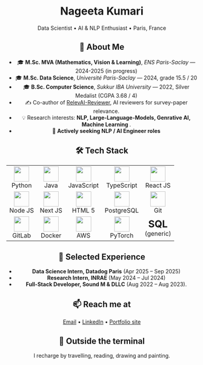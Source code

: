 
<!--
**nageetaw/nageetaw** is a ✨ _special_ ✨ repository because its `README.md` (this file) appears on your GitHub profile.

Here are some ideas to get you started:

- 🔭 I’m currently working on ...
- 🌱 I’m currently learning ...
- 👯 I’m looking to collaborate on ...
- 🤔 I’m looking for help with ...
- 💬 Ask me about ...
- 📫 How to reach me: ...
- 😄 Pronouns: ...
- ⚡ Fun fact: ...
-->
<center>
<h1 align="center">Nageeta Kumari</h1>
<p align="center">
  Data Scientist&nbsp;•&nbsp;AI&nbsp;&amp;&nbsp;NLP Enthusiast&nbsp;•&nbsp;Paris, France
</p>

<!-- ----------  About ---------- -->

<h2>🚀 About&nbsp;Me</h2>
<ul>
  <li>🎓 <strong>M.Sc. MVA (Mathematics, Vision &amp; Learning)</strong>, <em>ENS Paris-Saclay</em> — 2024-2025 (in progress)</li>
  <li>🎓 <strong>M.Sc. Data Science</strong>, <em>Université Paris-Saclay</em> — 2024, grade 15.5 / 20</li>
  <li>🎓 <strong>B.Sc. Computer Science</strong>, <em>Sukkur IBA University</em> — 2022, Silver Medalist (CGPA 3.68 / 4)</li>
  <li>✍️ Co-author of <a href="https://hal.science/LISN/hal-04608255v1">RelevAI-Reviewer</a>, AI reviewers for survey-paper relevance.</li>
  <li>💡 Research interests: <strong>NLP, Large-Language-Models, Genrative AI, Machine Learning </strong>.</li>
  <li>🎯 <strong>Actively seeking NLP / AI Engineer roles</strong> </li>
</ul>

<!-- ----------  Tech stack ---------- -->
<!-- ----------  Tech stack ---------- -->
<h2>🛠️ Tech&nbsp;Stack</h2>

<table>
  <tr>
    <!-- Row 1 -->
    <td align="center"><img src="https://cdn.jsdelivr.net/gh/devicons/devicon/icons/python/python-original.svg"        width="40"><br>Python</td>
    <td align="center"><img src="https://cdn.jsdelivr.net/gh/devicons/devicon/icons/java/java-original.svg"            width="40"><br>Java</td>
    <td align="center"><img src="https://cdn.jsdelivr.net/gh/devicons/devicon/icons/javascript/javascript-original.svg" width="40"><br>JavaScript</td>
    <td align="center"><img src="https://cdn.jsdelivr.net/gh/devicons/devicon/icons/typescript/typescript-original.svg" width="40"><br>TypeScript</td>
    <td align="center"><img src="https://cdn.jsdelivr.net/gh/devicons/devicon/icons/react/react-original.svg"           width="40"><br>React JS</td>
  </tr>
  <tr>
    <!-- Row 2 -->
    <td align="center"><img src="https://cdn.jsdelivr.net/gh/devicons/devicon/icons/nodejs/nodejs-original.svg"         width="40"><br>Node JS</td>
    <td align="center"><img src="https://cdn.jsdelivr.net/gh/devicons/devicon/icons/nextjs/nextjs-original.svg"         width="40"><br>Next JS</td>
    <td align="center"><img src="https://cdn.jsdelivr.net/gh/devicons/devicon/icons/html5/html5-original.svg"           width="40"><br>HTML 5</td>
    <td align="center"><img src="https://cdn.jsdelivr.net/gh/devicons/devicon/icons/postgresql/postgresql-original.svg" width="40"><br>PostgreSQL</td>
    <td align="center"><img src="https://cdn.jsdelivr.net/gh/devicons/devicon/icons/git/git-plain.svg"                  width="40"><br>Git</td>
  </tr>
  <tr>
    <!-- Row 3 -->
    <td align="center"><img src="https://cdn.jsdelivr.net/gh/devicons/devicon/icons/gitlab/gitlab-original.svg"         width="40"><br>GitLab</td>
    <td align="center"><img src="https://cdn.jsdelivr.net/gh/devicons/devicon/icons/docker/docker-original.svg"         width="40"><br>Docker</td>
    <td align="center"><img src="https://cdn.jsdelivr.net/gh/devicons/devicon/icons/aws/aws-original.svg"               width="40"><br>AWS</td>
    <td align="center"><img src="https://cdn.jsdelivr.net/gh/devicons/devicon/icons/pytorch/pytorch-original.svg"       width="40"><br>PyTorch</td>
    <td align="center"><strong style="font-size:1.6em;">SQL</strong><br>(generic)</td>
  </tr>
</table>


<!-- ----------  Experience highlights ---------- -->
<h2>💼 Selected&nbsp;Experience</h2>
<ul>
  <li><strong>Data Science Intern, Datadog Paris</strong> (Apr 2025 – Sep 2025)</li>
  <li><strong>Research Intern, INRAE</strong> (May 2024 – Jul 2024)</li>
  <li><strong>Full-Stack Developer, Sound M &amp; DLLC</strong> (Aug 2022 – Aug 2023).</li>
</ul>

<!-- ----------  Quick stats ---------- -->


<!-- ----------  Contact ---------- -->
<h2>📫 Reach&nbsp;me&nbsp;at</h2>
<p>
  <a href="mailto:nageetaw@gmail.com">Email</a> •
  <a href="https://linkedin.com/in/nageeta124">LinkedIn</a> •
  <a href="https://nageetaw.github.io">Portfolio&nbsp;site</a>
</p>

<!-- ----------  Fun ---------- -->
<h2>🎨 Outside&nbsp;the&nbsp;terminal</h2>
<p>I recharge by travelling, reading, drawing and painting.</p>

  
</div>
</center>

